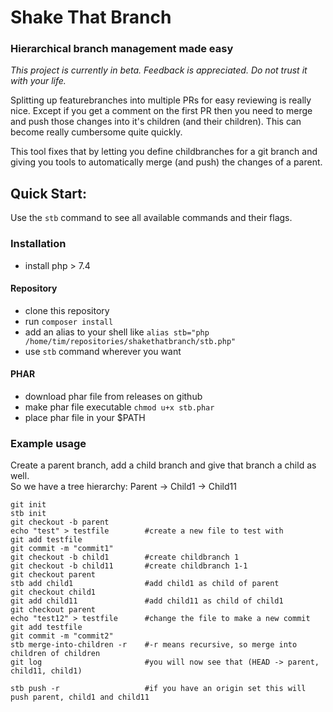 # Shake That Branch
### Hierarchical branch management made easy

_This project is currently in beta. Feedback is appreciated. Do not trust it with your life._

Splitting up featurebranches into multiple PRs for easy reviewing is really nice. Except if you get a comment
on the first PR then you need to merge and push those changes into it's children (and their children). This can become really cumbersome quite quickly.

This tool fixes that by letting you define childbranches for a git branch and giving you tools to automatically merge (and push) the changes of a parent.

## Quick Start:
Use the `stb` command to see all available commands and their flags.

### Installation
* install php > 7.4

#### Repository

* clone this repository
* run `composer install`
* add an alias to your shell like `alias stb="php /home/tim/repositories/shakethatbranch/stb.php"`
* use `stb` command wherever you want

#### PHAR

* download phar file from releases on github
* make phar file executable `chmod u+x stb.phar`
* place phar file in your $PATH

### Example usage

Create a parent branch, add a child branch and give that branch a child as well.  
So we have a tree hierarchy: Parent -> Child1 -> Child11

```
git init
stb init
git checkout -b parent
echo "test" > testfile        #create a new file to test with
git add testfile
git commit -m "commit1"    
git checkout -b child1        #create childbranch 1
git checkout -b child11       #create childbranch 1-1
git checkout parent
stb add child1                #add child1 as child of parent
git checkout child1
git add child11               #add child11 as child of child1
git checkout parent
echo "test12" > testfile      #change the file to make a new commit
git add testfile
git commit -m "commit2"        
stb merge-into-children -r    #-r means recursive, so merge into children of children
git log                       #you will now see that (HEAD -> parent, child11, child1)
```


```
stb push -r                   #if you have an origin set this will push parent, child1 and child11
```
